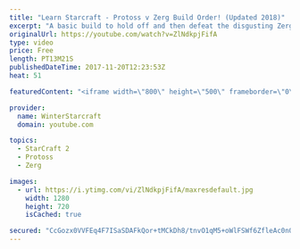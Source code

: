 ```yaml
---
title: "Learn Starcraft - Protoss v Zerg Build Order! (Updated 2018)"
excerpt: "A basic build to hold off and then defeat the disgusting Zerg! Meant for lower level players who have little direction, not for high level players looking for the dankest meta :) -- Watch live at https://www.twitch.tv/wintergaming"
originalUrl: https://youtube.com/watch?v=ZlNdkpjFifA
type: video
price: Free
length: PT13M21S
publishedDateTime: 2017-11-20T12:23:53Z
heat: 51

featuredContent: "<iframe width=\"800\" height=\"500\" frameborder=\"0\" src=\"https://www.youtube.com/embed/ZlNdkpjFifA\" allow=\"accelerometer; autoplay; encrypted-media; gyroscope; picture-in-picture\" allowfullscreen></iframe>"

provider:
  name: WinterStarcraft
  domain: youtube.com

topics:
  - StarCraft 2
  - Protoss
  - Zerg

images:
  - url: https://i.ytimg.com/vi/ZlNdkpjFifA/maxresdefault.jpg
    width: 1280
    height: 720
    isCached: true

secured: "CcGozx0VVFEq4F7ISaSDAFkQor+tMCkDh8/tnvO1qM5+oWlFSWf6ZfleAc0nOUiX8mCNWW6xMj6mgsbxmJRSE7UvbJjoSiv9VAsbGM5G/ZIy3ffpsbHnxxTu9VdM/IYnBn2uRHtijJxPQR228ygtT5cxqb7oArZknjF8Jv6H+kxsxk5qi7q6aI8POTGhBnaVQ2WTU7c3/G3AF4zNfChwaxNHXiAhAILZBbm4In4VpGRNv9TBiEyEr/+7dyYiYxozxU0lWhyfTcL8sXNEnlxZjjF6QLB/uGNdGGaO9rzLtHvQSOoSF3wiHCzMZFrwP+KepT6QL7QxjilTMWAGAI7uJtz5q4nQXY6x9aNCtVgIab02jj2c9kYFcR/duEI5r6HQ0Yzo85YpD3qGWoIvcdqgPNX59zHY9gS4kY3f5HLbdQk=;MSJhoEvtRROACdHz+O5n7Q=="
---
```


